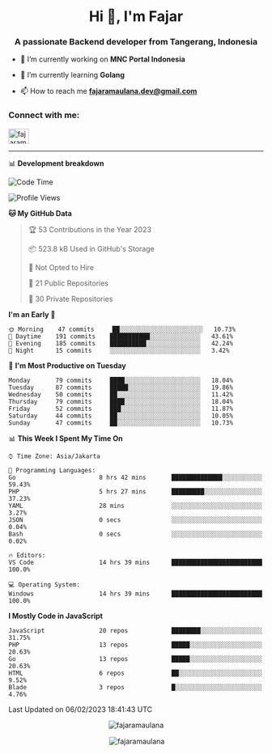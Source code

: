 <h1 align="center">Hi 👋, I'm Fajar</h1>
<h3 align="center">A passionate Backend developer from Tangerang, Indonesia</h3>

<!-- <p align="left"> <img src="https://komarev.com/ghpvc/?username=fajaramaulana&label=Profile%20views&color=0e75b6&style=flat" alt="fajaramaulana" /> </p> -->

- 🔭 I’m currently working on **MNC Portal Indonesia**

- 🌱 I’m currently learning **Golang**

- 📫 How to reach me **fajaramaulana.dev@gmail.com**

<h3 align="left">Connect with me:</h3>
<p align="left">
<a href="https://linkedin.com/in/fajar-agus-maulana-73533a180/" target="blank"><img align="center" src="https://raw.githubusercontent.com/rahuldkjain/github-profile-readme-generator/master/src/images/icons/Social/linked-in-alt.svg" alt="fajaramaulana" height="30" width="40" /></a>
</p>

-------

📊 **Development breakdown**
<!--START_SECTION:waka-->
![Code Time](http://img.shields.io/badge/Code%20Time-869%20hrs%2013%20mins-blue)

![Profile Views](http://img.shields.io/badge/Profile%20Views-185-blue)

**🐱 My GitHub Data** 

> 🏆 53 Contributions in the Year 2023
 > 
> 📦 523.8 kB Used in GitHub's Storage 
 > 
> 🚫 Not Opted to Hire
 > 
> 📜 21 Public Repositories 
 > 
> 🔑 30 Private Repositories  
 > 
**I'm an Early 🐤** 

```text
🌞 Morning    47 commits     ██░░░░░░░░░░░░░░░░░░░░░░░   10.73% 
🌆 Daytime    191 commits    ███████████░░░░░░░░░░░░░░   43.61% 
🌃 Evening    185 commits    ██████████░░░░░░░░░░░░░░░   42.24% 
🌙 Night      15 commits     ░░░░░░░░░░░░░░░░░░░░░░░░░   3.42%

```
📅 **I'm Most Productive on Tuesday** 

```text
Monday       79 commits     ████░░░░░░░░░░░░░░░░░░░░░   18.04% 
Tuesday      87 commits     █████░░░░░░░░░░░░░░░░░░░░   19.86% 
Wednesday    50 commits     ██░░░░░░░░░░░░░░░░░░░░░░░   11.42% 
Thursday     79 commits     ████░░░░░░░░░░░░░░░░░░░░░   18.04% 
Friday       52 commits     ███░░░░░░░░░░░░░░░░░░░░░░   11.87% 
Saturday     44 commits     ██░░░░░░░░░░░░░░░░░░░░░░░   10.05% 
Sunday       47 commits     ██░░░░░░░░░░░░░░░░░░░░░░░   10.73%

```


📊 **This Week I Spent My Time On** 

```text
⌚︎ Time Zone: Asia/Jakarta

💬 Programming Languages: 
Go                       8 hrs 42 mins       ██████████████░░░░░░░░░░░   59.43% 
PHP                      5 hrs 27 mins       █████████░░░░░░░░░░░░░░░░   37.23% 
YAML                     28 mins             ░░░░░░░░░░░░░░░░░░░░░░░░░   3.27% 
JSON                     0 secs              ░░░░░░░░░░░░░░░░░░░░░░░░░   0.04% 
Bash                     0 secs              ░░░░░░░░░░░░░░░░░░░░░░░░░   0.02%

🔥 Editors: 
VS Code                  14 hrs 39 mins      █████████████████████████   100.0%

💻 Operating System: 
Windows                  14 hrs 39 mins      █████████████████████████   100.0%

```

**I Mostly Code in JavaScript** 

```text
JavaScript               20 repos            ████████░░░░░░░░░░░░░░░░░   31.75% 
PHP                      13 repos            █████░░░░░░░░░░░░░░░░░░░░   20.63% 
Go                       13 repos            █████░░░░░░░░░░░░░░░░░░░░   20.63% 
HTML                     6 repos             ██░░░░░░░░░░░░░░░░░░░░░░░   9.52% 
Blade                    3 repos             █░░░░░░░░░░░░░░░░░░░░░░░░   4.76%

```



 Last Updated on 06/02/2023 18:41:43 UTC
<!--END_SECTION:waka-->
<p align="center"><img align="center" src="https://github-readme-stats.vercel.app/api/top-langs?username=fajaramaulana&show_icons=true&locale=en&layout=compact" alt="fajaramaulana" /></p>

<p align="center">&nbsp;<img align="center" src="https://github-readme-stats.vercel.app/api?username=fajaramaulana&show_icons=true&locale=en" alt="fajaramaulana" /></p>
